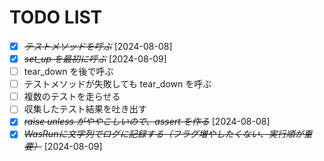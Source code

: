 # TODO LIST
* [X] ~~*テストメソッドを呼ぶ*~~ [2024-08-08]
* [X] ~~*set_up を最初に呼ぶ*~~ [2024-08-09]
* [ ] tear_down を後で呼ぶ
* [ ] テストメソッドが失敗しても tear_down を呼ぶ
* [ ] 複数のテストを走らせる
* [ ] 収集したテスト結果を吐き出す
* [X] ~~*raise unless がややこしいので、assert を作る*~~ [2024-08-08]
* [X] ~~*WasRunに文字列でログに記録する（フラグ増やしたくない、実行順が重要）*~~ [2024-08-09]
